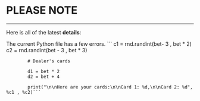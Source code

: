 # PLEASE NOTE 

---
Here is all of the latest **details**:

The current Python file has a few errors. ``` c1 = rnd.randint(bet- 3 , bet * 2)
            c2 = rnd.randint(bet - 3 , bet * 3)

            # Dealer's cards

            d1 = bet * 2
            d2 = bet + 4

            print("\n\nHere are your cards:\n\nCard 1: %d,\n\nCard 2: %d", %c1 , %c2)```